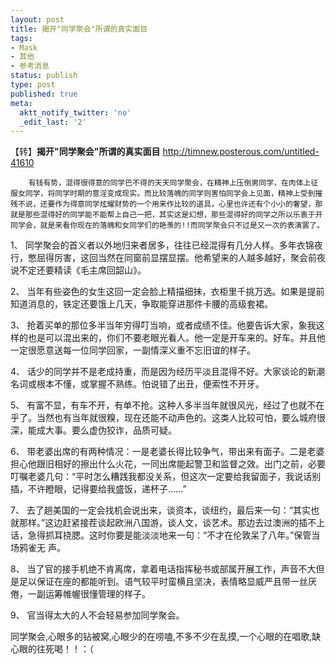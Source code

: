 ```yaml
---
layout: post
title: 揭开"同学聚会"所谓的真实面目
tags:
- Mask
- 其他
- 参考消息
status: publish
type: post
published: true
meta:
  aktt_notify_twitter: 'no'
  _edit_last: '2'
---
```

【转】<strong>揭开"同学聚会"所谓的真实面目</strong> <a href="http://timnew.posterous.com/untitled-41610" target="_blank">http://timnew.posterous.com/untitled-41610</a>


        有钱有势，混得很得意的同学巴不得的天天同学聚会，在精神上压倒男同学，在肉体上征服女同学，将同学时期的意淫变成现实。而比较落魄的同学则害怕同学会上见面，精神上受到摧残不说，还要作为得意同学炫耀财势的一个用来作比较的道具，心里也许还有个小小的奢望，那就是那些混得好的同学能不能帮上自己一把，其实这是幻想，那些混得好的同学之所以乐衷于开同学会，就是来看你现在的落魄和女同学们的艳羡的!!而同学聚会只不过是又一次的表演罢了。

1、 同学聚会的首义者以外地归来者居多，往往已经混得有几分人样。多年衣锦夜行，憋屈得厉害，这回当然在同窗前显摆显摆。他希望来的人越多越好，聚会前夜说不定还要精读《毛主席回韶山》。

2、 当年有些姿色的女生这回一定会脸上精描细抹，衣柜里千挑万选。如果是提前知道消息的，铁定还要饿上几天，争取能穿进那件卡腰的高级套裙。

3、 抢着买单的那位多半当年穷得叮当响，或者成绩不佳。他要告诉大家，象我这样的也是可以混出来的，你们不要老眼光看人。他一定是开车来的。好车。并且他一定很愿意送每一位同学回家，一副情深义重不忘旧谊的样子。

4、 话少的同学并不是老成持重，而是因为经历平淡且混得不好。大家谈论的新潮名词或根本不懂，或掌握不熟练。怕说错了出丑，便索性不开牙。

5、 有富不显，有车不开，有单不抢。这种人多半当年就很风光，经过了也就不在乎了。当然也有当年就很糗，现在还能不动声色的。这类人比较可怕，要么城府很深，能成大事。要么虚伪狡诈，品质可疑。

6、 带老婆出席的有两种情况：一是老婆长得比较争气，带出来有面子。二是老婆担心他跟旧相好的擦出什么火花，一同出席能起警卫和监督之效。出门之前，必要叮嘱老婆几句：“平时怎么糟践我都没关系，但这次一定要给我留面子，我说话别插，不许瞪眼，记得要给我盛饭，递杯子……”

7、 去了趟美国的一定会找机会说出来，谈资本，谈纽约，最后来一句：“其实也就那样。”这边赶紧接茬谈起欧洲八国游，谈人文，谈艺术。那边去过澳洲的插不上话，急得抓耳挠腮。这时你要是能淡淡地来一句：“不才在伦敦呆了八年。”保管当场鸦雀无
声。

8、 当了官的接手机绝不肯离席，拿着电话指挥秘书或部属开展工作，声音不大但是足以保证在座的都能听到。语气较平时蛮横且坚决，表情略显威严且带一丝厌倦，一副运筹帷幄很懂管理的样子。

9、 官当得太大的人不会轻易参加同学聚会。


同学聚会,心眼多的钻被窝,心眼少的在唠嗑,不多不少在乱摸,一个心眼的在唱歌,缺心眼的往死喝！！：（
